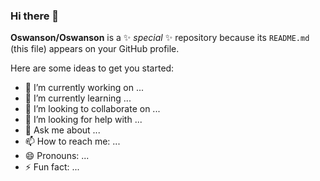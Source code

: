 ### Hi there 👋


**Oswanson/Oswanson** is a ✨ _special_ ✨ repository because its `README.md` (this file) appears on your GitHub profile.

<!-- You can't read this-->
Here are some ideas to get you started:

- 🔭 I’m currently working on ...
- 🌱 I’m currently learning ...
- 👯 I’m looking to collaborate on ...
- 🤔 I’m looking for help with ...
- 💬 Ask me about ...
- 📫 How to reach me: ...
- 😄 Pronouns: ...
- ⚡ Fun fact: ...

